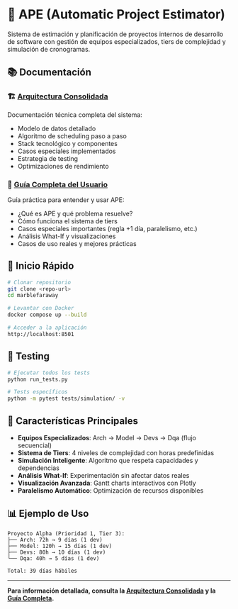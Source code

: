 # 🚀 APE (Automatic Project Estimator)

Sistema de estimación y planificación de proyectos internos de desarrollo de software con gestión de equipos especializados, tiers de complejidad y simulación de cronogramas.

## 📚 Documentación

### 🏗️ [Arquitectura Consolidada](ARQUITECTURA_CONSOLIDADA.md)
Documentación técnica completa del sistema:
- Modelo de datos detallado
- Algoritmo de scheduling paso a paso
- Stack tecnológico y componentes
- Casos especiales implementados
- Estrategia de testing
- Optimizaciones de rendimiento

### 📖 [Guía Completa del Usuario](GUIA_COMPLETA_APE.md)
Guía práctica para entender y usar APE:
- ¿Qué es APE y qué problema resuelve?
- Cómo funciona el sistema de tiers
- Casos especiales importantes (regla +1 día, paralelismo, etc.)
- Análisis What-If y visualizaciones
- Casos de uso reales y mejores prácticas

## 🚀 Inicio Rápido

```bash
# Clonar repositorio
git clone <repo-url>
cd marblefaraway

# Levantar con Docker
docker compose up --build

# Acceder a la aplicación
http://localhost:8501
```

## 🧪 Testing

```bash
# Ejecutar todos los tests
python run_tests.py

# Tests específicos
python -m pytest tests/simulation/ -v
```

## 🎯 Características Principales

- **Equipos Especializados**: Arch → Model → Devs → Dqa (flujo secuencial)
- **Sistema de Tiers**: 4 niveles de complejidad con horas predefinidas
- **Simulación Inteligente**: Algoritmo que respeta capacidades y dependencias
- **Análisis What-If**: Experimentación sin afectar datos reales
- **Visualización Avanzada**: Gantt charts interactivos con Plotly
- **Paralelismo Automático**: Optimización de recursos disponibles

## 📊 Ejemplo de Uso

```
Proyecto Alpha (Prioridad 1, Tier 3):
├── Arch: 72h → 9 días (1 dev)
├── Model: 120h → 15 días (1 dev)  
├── Devs: 80h → 10 días (1 dev)
└── Dqa: 40h → 5 días (1 dev)

Total: 39 días hábiles
```

---

**Para información detallada, consulta la [Arquitectura Consolidada](ARQUITECTURA_CONSOLIDADA.md) y la [Guía Completa](GUIA_COMPLETA_APE.md).**